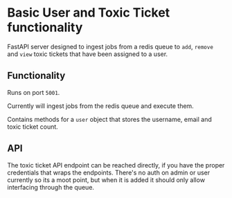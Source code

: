 # Basic User and Toxic Ticket functionality

FastAPI server designed to ingest jobs from a redis queue to `add`, `remove` and `view` toxic tickets that have been assigned to a user.

## Functionality

Runs on port `5001`.

Currently will ingest jobs from the redis queue and execute them.

Contains methods for a `user` object that stores the username, email and toxic ticket count.

## API 

The toxic ticket API endpoint can be reached directly, if you have the proper credentials that wraps the endpoints. There's no auth on admin or user currently so its a moot point, but when it is added it should only allow interfacing through the queue.
